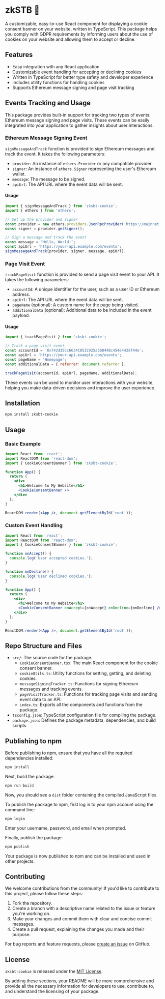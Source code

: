 # zkSTB 🍪

A customizable, easy-to-use React component for displaying a cookie consent banner on your website, written in TypeScript. This package helps you comply with GDPR requirements by informing users about the use of cookies on your website and allowing them to accept or decline.

## Features

- Easy integration with any React application
- Customizable event handling for accepting or declining cookies
- Written in TypeScript for better type safety and developer experience
- Includes utility functions for handling cookies
- Supports Ethereum message signing and page visit tracking

## Events Tracking and Usage

This package provides built-in support for tracking two types of events: Ethereum message signing and page visits. These events can be easily integrated into your application to gather insights about user interactions.

### Ethereum Message Signing Event

`signMessageAndTrack` function is provided to sign Ethereum messages and track the event. It takes the following parameters:

- `provider`: An instance of `ethers.Provider` or any compatible provider.
- `signer`: An instance of `ethers.Signer` representing the user's Ethereum wallet.
- `message`: The message to be signed.
- `apiUrl`: The API URL where the event data will be sent.

#### Usage

```javascript
import { signMessageAndTrack } from 'zksbt-cookie';
import { ethers } from 'ethers';

// Set up the provider and signer
const provider = new ethers.providers.JsonRpcProvider('https://mainnet.infura.io/v3/YOUR_API_KEY');
const signer = provider.getSigner();

// Sign a message and track the event
const message = 'Hello, World!';
const apiUrl = 'https://your-api.example.com/events';
signMessageAndTrack(provider, signer, message, apiUrl);
```

### Page Visit Event

`trackPageVisit` function is provided to send a page visit event to your API. It takes the following parameters:

- `accountId`: A unique identifier for the user, such as a user ID or Ethereum address.
- `apiUrl`: The API URL where the event data will be sent.
- `pageName` (optional): A custom name for the page being visited.
- `additionalData` (optional): Additional data to be included in the event payload.

#### Usage

```javascript
import { trackPageVisit } from 'zksbt-cookie';

// Track a page visit event
const accountId = '0x742d35Cc6634C0532925a3b844Bc454e4438f44e';
const apiUrl = 'https://your-api.example.com/events';
const pageName = 'Homepage';
const additionalData = { referrer: document.referrer };

trackPageVisit(accountId, apiUrl, pageName, additionalData);
```

These events can be used to monitor user interactions with your website, helping you make data-driven decisions and improve the user experience.

## Installation

```bash
npm install zksbt-cookie
```

## Usage

### Basic Example

```jsx
import React from 'react';
import ReactDOM from 'react-dom';
import { CookieConsentBanner } from 'zksbt-cookie';

function App() {
  return (
    <div>
      <h1>Welcome to My Website</h1>
      <CookieConsentBanner />
    </div>
  );
}

ReactDOM.render(<App />, document.getElementById('root'));
```

### Custom Event Handling

```jsx
import React from 'react';
import ReactDOM from 'react-dom';
import { CookieConsentBanner } from 'zksbt-cookie';

function onAccept() {
  console.log('User accepted cookies.');
}

function onDecline() {
  console.log('User declined cookies.');
}

function App() {
  return (
    <div>
      <h1>Welcome to My Website</h1>
      <CookieConsentBanner onAccept={onAccept} onDecline={onDecline} />
    </div>
  );
}

ReactDOM.render(<App />, document.getElementById('root'));
```

## Repo Structure and Files

- `src/`: The source code for the package.
  - `CookieConsentBanner.tsx`: The main React component for the cookie consent banner.
  - `cookieUtils.ts`: Utility functions for setting, getting, and deleting cookies.
  - `messageSigningTracker.ts`: Functions for signing Ethereum messages and tracking events.
  - `pageVisitTracker.ts`: Functions for tracking page visits and sending event data to an API.
  - `index.ts`: Exports all the components and functions from the package.
- `tsconfig.json`: TypeScript configuration file for compiling the package.
- `package.json`: Defines the package metadata, dependencies, and build scripts.

## Publishing to npm

Before publishing to npm, ensure that you have all the required dependencies installed:

```bash
npm install
```

Next, build the package:

```bash
npm run build
```

Now, you should see a `dist` folder containing the compiled JavaScript files.

To publish the package to npm, first log in to your npm account using the command line:

```bash
npm login
```

Enter your username, password, and email when prompted.

Finally, publish the package:

```bash
npm publish
```

Your package is now published to npm and can be installed and used in other projects.

## Contributing

We welcome contributions from the community! If you'd like to contribute to this project, please follow these steps:

1. Fork the repository.
2. Create a branch with a descriptive name related to the issue or feature you're working on.
3. Make your changes and commit them with clear and concise commit messages.
4. Create a pull request, explaining the changes you made and their purpose.

For bug reports and feature requests, please [create an issue](https://github.com/masa-finance/zksbt-cookie/issues) on GitHub.

## License

`zksbt-cookie` is released under the [MIT License](LICENSE).

By adding these sections, your README will be more comprehensive and provide all the necessary information for developers to use, contribute to, and understand the licensing of your package.




